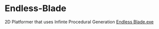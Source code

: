 # Endless-Blade
 2D Platformer that uses Infinte Procedural Generation
[Endless Blade.exe](download/EndlessBlade.exe)
